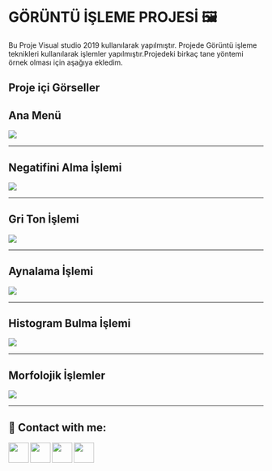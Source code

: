 
# GÖRÜNTÜ İŞLEME PROJESİ 🖼️

Bu Proje Visual studio 2019 kullanılarak yapılmıştır. Projede Görüntü işleme teknikleri kullanılarak işlemler yapılmıştır.Projedeki birkaç tane yöntemi örnek olması için aşağıya ekledim.

 ## Proje içi Görseller

## Ana Menü
![](https://i.hizliresim.com/9cah4f4.jpg)


------------

## Negatifini Alma İşlemi
![](https://i.hizliresim.com/8wzbur4.jpg)

------------

## Gri Ton İşlemi
![](https://i.hizliresim.com/qlv8kvf.jpg)

------------


## Aynalama İşlemi
![](https://i.hizliresim.com/i3zgvqy.jpg)


------------
## Histogram Bulma İşlemi
![](https://i.hizliresim.com/v8hblin.jpg)

------------
## Morfolojik İşlemler
![](https://i.hizliresim.com/mp3ngg0.jpg)

------------









## 🔗 Contact with me:

[<img  align="left" width="40" src="https://i.hizliresim.com/exri7bb.png"  />][instagram]
[<img  align="left" width="40" src="https://i.hizliresim.com/f1rgvb3.png"  />][twitter]
[<img align="left"  width="40" src="https://i.hizliresim.com/3hvivrs.png"  />][linkedin]
[<img  align="left" width="40" src="https://i.hizliresim.com/9nz06zq.png"  />][gmail]

[instagram]: https://www.instagram.com/ugurfurkan64/
[twitter]: https://twitter.com/Furkanugur64
[linkedin]: https://www.linkedin.com/in/furkan-ugur64/
[gmail]: mailto:furkanugur64@gmail.com

